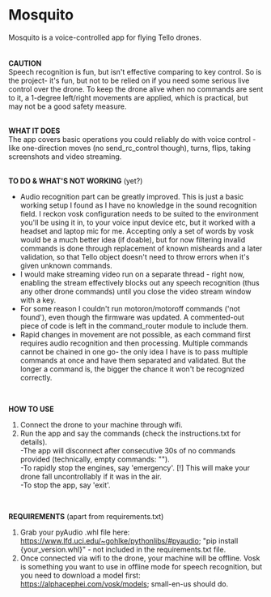 # Mosquito
Mosquito is a voice-controlled app for flying Tello drones.
<br />
<br />
<br />
**CAUTION**\
Speech recognition is fun, but isn't effective comparing to key control. So is the project- it's fun, but not to be relied on if you need some serious live control over the drone. To keep the drone alive when no commands are sent to it, a 1-degree left/right movements are applied, which is practical, but may not be a good safety measure.
<br />
<br />

**WHAT IT DOES**\
The app covers basic operations you could reliably do with voice control - like one-direction moves (no send_rc_control though), turns, flips, taking screenshots and video streaming.
<br />
<br />

**TO DO & WHAT'S NOT WORKING** (yet?)
- Audio recognition part can be greatly improved. This is just a basic working setup I found as I have no knowledge in the sound recognition field. I reckon vosk configuration needs to be suited to the environment you'll be using it in, to your voice input device etc, but it worked with a headset and laptop mic for me. Accepting only a set of words by vosk would be a much better idea (if doable), but for now filtering invalid commands is done through replacement of known misheards and a later validation, so that Tello object doesn't need to throw errors when it's given unknown commands.
- I would make streaming video run on a separate thread - right now, enabling the stream effectively blocks out any speech recognition (thus any other drone commands) until you close the video stream window with a key.
- For some reason I couldn't run motoron/motoroff commands ('not found'), even though the firmware was updated. A commented-out piece of code is left in the command_router module to include them.
- Rapid changes in movement are not possible, as each command first requires audio recognition and then processing. Multiple commands cannot be chained in one go- the only idea I have is to pass multiple commands at once and have them separated and validated. But the longer a command is, the bigger the chance it won't be recognized correctly.
<br />

**HOW TO USE**
<br />
1) Connect the drone to your machine through wifi.  
2) Run the app and say the commands (check the instructions.txt for details).  
-The app will disconnect after consecutive 30s of no commands provided (technically, empty commands: "").  
-To rapidly stop the engines, say 'emergency'. [!] This will make your drone fall uncontrollably if it was in the air.  
-To stop the app, say 'exit'.  
<br />

**REQUIREMENTS** (apart from requirements.txt)
<br />
1) Grab your pyAudio .whl file here: https://www.lfd.uci.edu/~gohlke/pythonlibs/#pyaudio; "pip install {your_version.whl}" - not included in the requirements.txt file.
2) Once connected via wifi to the drone, your machine will be offline. Vosk is something you want to use in offline mode for speech recognition, but you need to download a model first: https://alphacephei.com/vosk/models; small-en-us should do.
